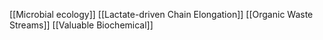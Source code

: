 [[Microbial ecology]]
[[Lactate-driven Chain Elongation]]
[[Organic Waste Streams]]
[[Valuable Biochemical]]
